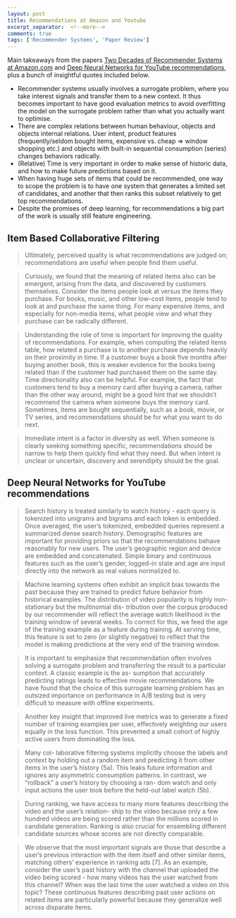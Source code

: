 ```yaml
---
layout: post
title: Recommendations at Amazon and Youtube
excerpt_separator:  <!--more-->
comments: true
tags: ['Recommender Systems', 'Paper Review']
---
```

Main takeaways from the papers [Two Decades of Recommender Systems at Amazon.com](https://pdfs.semanticscholar.org/0f06/d328f6deb44e5e67408e0c16a8c7356330d1.pdf) and [Deep Neural Networks for YouTube recommendations](https://static.googleusercontent.com/media/research.google.com/en//pubs/archive/45530.pdf), plus a bunch of insightful quotes included below.

- Recommender systems usually involves a surrogate problem, where you take interest signals and transfer them to a new context. It thus becomes important to have good evaluation metrics to avoid overfitting the model on the surrogate problem rather than what you actually want to optimise.
- There are complex relations between human behaviour, objects and objects internal relations. User intent, product features (frequently/seldom bought items, expensive vs. cheap => window shopping etc.) and objects with built-in sequential consumption (series) changes behaviors radically.
- (Relative) Time is very important in order to make sense of historic data, and how to make future predictions based on it.
- When having huge sets of items that could be recommended, one way to scope the problem is to have one system that generates a limited set of candidates, and another that then ranks this subset relatively to get top recommendations.
- Despite the promises of deep learning, for recommendations a big part of the work is usually still feature engineering.

<!--more-->

## Item Based Collaborative Filtering
> Ultimately, perceived quality is what recommendations are judged on; recommendations are useful when people find them useful.

> Curiously, we found that the meaning of related items also can be emergent, arising from the data, and discovered by customers themselves. Consider the items people look at versus the items they purchase. For books, music, and other low-cost items, people tend to look at and purchase the same thing. For many expensive items, and especially for non-media items, what people view and what they purchase can be radically different.

> Understanding the role of time is important for improving the quality of recommendations. For example, when computing the related items table, how related a purchase is to another purchase depends heavily on their proximity in time. If a customer buys a book five months after buying another book, this is weaker evidence for the books being related than if the customer had purchased them on the same day. Time directionality also can be helpful. For example, the
fact that customers tend to buy a memory card after buying a camera, rather than the other way around, might be a good hint that we shouldn’t recommend the camera when someone buys
the memory card. Sometimes, items are bought sequentially, such as a book, movie, or TV series, and recommendations should be for what you want to do next.

> Immediate intent is a factor in diversity as well. When someone is clearly seeking something specific, recommendations should be narrow to help them quickly find what they need. But when intent is unclear or uncertain, discovery and serendipity should be the goal.

## Deep Neural Networks for YouTube recommendations
> Search history is treated similarly to watch history - each query is tokenized into unigrams and bigrams and each token is embedded. Once averaged, the user’s tokenized, embedded queries represent a summarized dense search history. Demographic features are important for providing priors so that the recommendations behave reasonably for new users. The user’s geographic region and device are embedded and concatenated. Simple binary and continuous features such as the user’s gender, logged-in state and age are input directly into the network as real values normalized to.

> Machine learning systems often exhibit an implicit bias towards the past because they are trained to predict future behavior from historical examples. The distribution of video popularity is highly non-stationary but the multinomial dis- tribution over the corpus produced by our recommender will reflect the average watch likelihood in the training window of several weeks. To correct for this, we feed the age of the training example as a feature during training. At serving time, this feature is set to zero (or slightly negative) to reflect that the model is making predictions at the very end of the training window.

> It is important to emphasize that recommendation often involves solving a surrogate problem and transferring the result to a particular context. A classic example is the as- sumption that accurately predicting ratings leads to effective movie recommendations. We have found that the choice of this surrogate learning problem has an outsized importance on performance in A/B testing but is very difficult to measure with offline experiments.

> Another key insight that improved live metrics was to generate a fixed number of training examples per user, effectively weighting our users equally in the loss function. This prevented a small cohort of highly active users from dominating the loss.

> Many col- laborative filtering systems implicitly choose the labels and context by holding out a random item and predicting it from other items in the user’s history (5a). This leaks future information and ignores any asymmetric consumption patterns. In contrast, we “rollback” a user’s history by choosing a ran- dom watch and only input actions the user took before the held-out label watch (5b).

> During ranking, we have access to many more features describing the video and the user’s relation- ship to the video because only a few hundred videos are being scored rather than the millions scored in candidate generation. Ranking is also crucial for ensembling different candidate sources whose scores are not directly comparable.

> We observe that the most important signals are those that describe a user’s previous interaction with the item itself and other similar items, matching others’ experience in ranking ads [7]. As an example, consider the user’s past history with the channel that uploaded the video being scored - how many videos has the user watched from this channel? When was the last time the user watched a video on this topic? These continuous features describing past user actions on related items are particularly powerful because they generalize well across disparate items.
